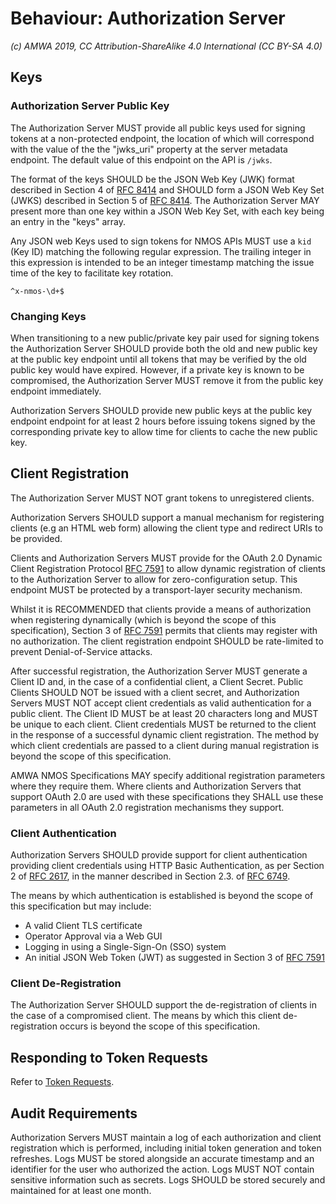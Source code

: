 # Behaviour: Authorization Server

_(c) AMWA 2019, CC Attribution-ShareAlike 4.0 International (CC BY-SA 4.0)_

## Keys

### Authorization Server Public Key

The Authorization Server MUST provide all public keys used for signing tokens at a non-protected endpoint, the location
of which will correspond with the value of the the "jwks_uri" property at the server metadata endpoint. The default
value of this endpoint on the API is `/jwks`.

The format of the keys SHOULD be the JSON Web Key (JWK) format described in Section 4 of [RFC 8414][RFC-8414] and
SHOULD form a JSON Web Key Set (JWKS) described in Section 5 of [RFC 8414][RFC-8414]. The Authorization Server MAY
present more than one key within a JSON Web Key Set, with each key being an entry in the "keys" array.

Any JSON web Keys used to sign tokens for NMOS APIs MUST use a `kid` (Key ID) matching the following regular
expression. The trailing integer in this expression is intended to be an integer timestamp matching the issue time of
the key to facilitate key rotation.
```
^x-nmos-\d+$
```

### Changing Keys

When transitioning to a new public/private key pair used for signing tokens the Authorization Server SHOULD provide
both the old and new public key at the public key endpoint until all tokens that may be verified by the old public key
would have expired. However, if a private key is known to be compromised, the Authorization Server MUST remove it
from the public key endpoint immediately.

Authorization Servers SHOULD provide new public keys at the public key endpoint endpoint for at least 2 hours before
issuing tokens signed by the corresponding private key to allow time for clients to cache the new public key.

## Client Registration

The Authorization Server MUST NOT grant tokens to unregistered clients.

Authorization Servers SHOULD support a manual mechanism for registering clients (e.g an HTML web form) allowing the
client type and redirect URIs to be provided.

Clients and Authorization Servers MUST provide for the OAuth 2.0 Dynamic Client Registration Protocol
[RFC 7591][RFC-7591] to allow dynamic registration of clients to the Authorization Server to allow for
zero-configuration setup. This endpoint MUST be protected by a transport-layer security mechanism.

Whilst it is RECOMMENDED that clients provide a means of authorization when registering dynamically (which is beyond
the scope of this specification), Section 3 of [RFC 7591][RFC-7591] permits that clients may register with no
authorization. The client registration endpoint SHOULD be rate-limited to prevent Denial-of-Service attacks.

After successful registration, the Authorization Server MUST generate a Client ID and, in the case of a confidential
client, a Client Secret. Public Clients SHOULD NOT be issued with a client secret, and Authorization Servers MUST NOT
accept client credentials as valid authentication for a public client. The Client ID MUST be at least 20 characters
long and MUST be unique to each client. Client credentials MUST be returned to the client in the response of a
successful dynamic client registration. The method by which client credentials are passed to a client during manual
registration is beyond the scope of this specification.

AMWA NMOS Specifications MAY specify additional registration parameters where they require them. Where clients and
Authorization Servers that support OAuth 2.0 are used with these specifications they SHALL use these parameters in
all OAuth 2.0 registration mechanisms they support.

### Client Authentication

Authorization Servers SHOULD provide support for client authentication providing client credentials using HTTP Basic
Authentication, as per Section 2 of [RFC 2617][RFC-2617], in the manner described in Section 2.3. of
[RFC 6749][RFC-6749].

The means by which authentication is established is beyond the scope of this specification but may include:
*   A valid Client TLS certificate
*   Operator Approval via a Web GUI
*   Logging in using a Single-Sign-On (SSO) system
*   An initial JSON Web Token (JWT) as suggested in Section 3 of [RFC 7591][RFC-7591]

### Client De-Registration

The Authorization Server SHOULD support the de-registration of clients in the case of a compromised client. The means
by which this client de-registration occurs is beyond the scope of this specification.

## Responding to Token Requests

Refer to [Token Requests](./4.2.%20Behaviour%20-%20Token%20Requests.md).

## Audit Requirements

Authorization Servers MUST maintain a log of each authorization and client registration which is performed, including
initial token generation and token refreshes. Logs MUST be stored alongside an accurate timestamp and an identifier for
the user who authorized the action. Logs MUST NOT contain sensitive information such as secrets. Logs SHOULD be stored
securely and maintained for at least one month.


[RFC-2617]: https://tools.ietf.org/html/rfc2617 "HTTP Authentication: Basic and Digest Access Authentication"

[RFC-4716]: https://tools.ietf.org/html/rfc4716 "The Secure Shell (SSH) Public Key File Format"

[RFC-6749]: https://tools.ietf.org/html/rfc6749 "The OAuth 2.0 Authorization Framework"

[RFC-7591]: https://tools.ietf.org/html/rfc7591 "OAuth 2.0 Dynamic Client Registration Protocol"

[RFC-8414]: https://tools.ietf.org/html/rfc8414 "OAuth 2.0 Authorization Server Metadata"
